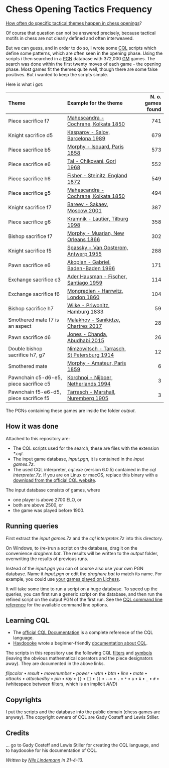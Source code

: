 # Chess Opening Tactics Frequency

[How often do specific tactical themes happen in chess openings](https://chess.stackexchange.com/questions/34683/most-common-tactic-motifs-in-the-opening-phase-of-chess)?

Of course that question can not be answered precisely, because tactical motifs in chess are not clearly defined and often interweaved.

But we can guess, and in order to do so, I wrote some [CQL](http://gadycosteff.com/cql/) scripts which define some patterns, which are often seen in the opening phase. Using the scripts i then searched in a [PGN](https://en.wikipedia.org/wiki/Portable_Game_Notation) database with 372,000 [GM](https://en.wikipedia.org/wiki/Grandmaster_(chess)) games. The search was done within the first twenty moves of each game - the opening phase. Most games fit the themes quite well, though there are some false positives. But i wanted to keep the scripts simple.

Here is what i got:

Theme|Example for the theme|N. o. games found
:---|:---|---:
Piece sacrifice f7 | [Mahescandra - Cochrane, Kolkata 1850](https://lichess.org/dj70pPyz#37) | 741
Knight sacrifice d5 | [Kasparov - Salov, Barcelona 1989](https://lichess.org/Op4VDhtF#22) | 679
Piece sacrifice b5 | [Morphy - Isouard, Paris 1858](https://lichess.org/sayPmXB3#18) | 573
Piece sacrifice e6 | [Tal - Chikovani, Gori 1968](https://lichess.org/78Qe3YyJ#36) | 552
Piece sacrifice h6 | [Fisher - Steinitz, England 1872](https://lichess.org/TNWsLQEg/black#29) | 549
Piece sacrifice g5 | [Mahescandra - Cochrane, Kolkata 1850](https://lichess.org/FijXBBEv/black#17) | 494
Knight sacrifice f7 | [Bareev - Sakaev, Moscow 2001](https://lichess.org/5HRQvPuA#36) | 387
Piece sacrifice g6 | [Kramnik - Lautier, Tilburg 1998](https://lichess.org/jye9gBoi#36) | 358
Bishop sacrifice f7 | [Morphy - Muarian, New Orleans 1866](https://lichess.org/BaqxSr7Y#12) | 302
Knight sacrifice f5 | [Spassky - Van Oosterom, Antwerp 1955](https://lichess.org/K6w16ky4#32) | 288
Pawn sacrifice e6 | [Akopian - Gabriel, Baden-Baden 1996](https://lichess.org/FIkLhcnq#10) | 171
Exchange sacrifice c3 | [Ader Hausman - Fischer, Santiago 1959](https://lichess.org/ANM0U9CM/black#35) | 114
Exchange sacrifice f6 | [Mongredien - Harrwitz, London 1860](https://lichess.org/l9tHh8Ns/black#39) | 104
Bishop sacrifice h7 | [Wilke - Priwonitz, Hamburg 1833](https://lichess.org/RkHwTFp8/black#17) | 59
Smothered mate f7 is an aspect | [Malakhov - Sanikidze, Chartres 2017](https://lichess.org/KkFEs213#44) | 28
Pawn sacrifice d6 | [Jones - Chanda, Abudhabi 2015](https://lichess.org/fjst8n6z#32) | 26
Double bishop sacrifice h7, g7 | [Nimzowitsch - Tarrasch, St Petersburg 1914](https://lichess.org/EoNu3agm/black#37)| 12
Smothered mate | [Morphy - Amateur, Paris 1859](https://lichess.org/5gL58B5R#38) | 6
Pawnchain c5-d6-e5, piece sacrifice c5 | [Korchnoi - Nijboer, Netherlands 1994](https://lichess.org/gKjAjD7h#34) | 3
Pawnchain f5-e6-d5, piece sacrifice f5 | [Tarrasch - Marshall, Nuremberg 1905](https://lichess.org/bFSy3CQQ#36) | 3

The PGNs containing these games are inside the folder *output*.

## How it was done

Attached to this repository are:

* The CQL scripts used for the search, these are files with the extension _*.cql_.
* The input game database, _input.pgn_, it is contained in the *input games.7z*.
* The used CQL interpreter, _cql.exe_ (version 6.0.5) contained in the *cql interpreter.7z*. If you are on Linux or macOS, replace this binary with a [download from the official CQL website](http://gadycosteff.com/cql/download.html).

The input database consists of games, where

* one player is above 2700 ELO, or
* both are above 2500, or
* the game was played before 1900.

## Running queries

First extract the _input games.7z_ and the _cql interpreter.7z_ into this directory.

On Windows, to (re-)run a script on the database, drag it on the convenience _draghere.bat_. The results will be written to the _output_ folder, overwriting the results of previous runs.

Instead of the _input.pgn_ you can of course also use your own PGN database. Name it *input.pgn* or edit the _draghere.bat_ to match its name. For example, you could use [your games played on Lichess](https://lichess.org/api#operation/apiGamesUser).

It will take some time to run a script on a huge database. To speed up the queries, you can first run a generic script on the database, and then run the refined script on the output PGN of the first run. See the [CQL command line reference](http://gadycosteff.com/cql/options.html) for the available command line options.

## Learning CQL

* The [official CQL Documentation](http://gadycosteff.com/cql/) is a complete reference of the CQL language.
* [Haydoooke](https://github.com/haydoooke) wrote a beginner-friendly [documentation about CQL](https://haydoooke.github.io/Scidpp/cqltut.html).

The scripts in this repository use the following CQL [filters](http://gadycosteff.com/cql/filtertable.html) and [symbols](http://gadycosteff.com/cql/symbolindex.html) (leaving the obvious mathematical operators and the piece designators away). They are documented in the above links.

_flipcolor_ • _result_ • _movenumber_ • _power_ • _wtm_ • _btm_ • _line_ • _mate_ • _attacks_ • _attackedby_ • _pin_ • _ray_ • `{}` • `[]` • `()` • `-->` • `.` • `*` • `a` • `A` • `_` • `#` • (whitespace between filters, which is an implicit _AND_)

## Copyrights

I put the scripts and the database into the public domain (chess games are anyway). The copyright owners of CQL are Gady Costeff and Lewis Stiller.

## Credits

... go to Gady Costeff and Lewis Stiller for creating the CQL language, and to haydoooke for his documentation of CQL.

_Written by [Nils Lindemann](https://github.com/nilslindemann) in 21-4-13._
